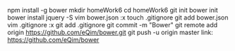 npm install -g bower
mkdir homeWork6
cd homeWork6
git init
bower init
bower install jquery -S
vim bower.json
:x
touch .gitignore
git add bower.json
vim .gitignore
:x
git add .gitignore
git commit -m "Bower"
git remote add origin https://github.com/eQim/bower.git
git push -u origin master
link: https://github.com/eQim/bower
